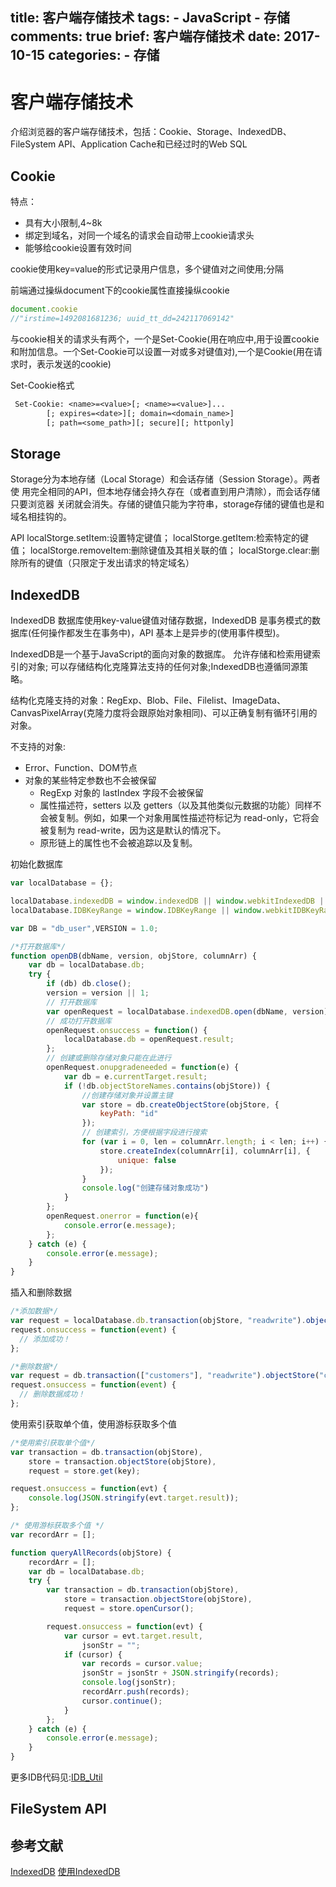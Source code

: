 title: 客户端存储技术
tags:
    - JavaScript
    - 存储
comments: true
brief: 客户端存储技术
date: 2017-10-15
categories:
    - 存储
---
# 客户端存储技术
介绍浏览器的客户端存储技术，包括：Cookie、Storage、IndexedDB、FileSystem API、Application Cache和已经过时的Web SQL

<!-- more -->

## Cookie
特点：
- 具有大小限制,4~8k
- 绑定到域名，对同一个域名的请求会自动带上cookie请求头
- 能够给cookie设置有效时间

cookie使用key=value的形式记录用户信息，多个键值对之间使用;分隔

前端通过操纵document下的cookie属性直接操纵cookie
```js
document.cookie
//"irstime=1492081681236; uuid_tt_dd=242117069142"
```

与cookie相关的请求头有两个，一个是Set-Cookie(用在响应中,用于设置cookie和附加信息。一个Set-Cookie可以设置一对或多对键值对),一个是Cookie(用在请求时，表示发送的cookie)

Set-Cookie格式
```txt
 Set-Cookie: <name>=<value>[; <name>=<value>]...
        [; expires=<date>][; domain=<domain_name>]
        [; path=<some_path>][; secure][; httponly]
```

## Storage
Storage分为本地存储（Local Storage）和会话存储（Session Storage）。两者使 用完全相同的API，但本地存储会持久存在（或者直到用户清除），而会话存储只要浏览器 关闭就会消失。存储的键值只能为字符串，storage存储的键值也是和域名相挂钩的。

API
localStorge.setItem:设置特定键值；
localStorge.getItem:检索特定的键值；
localStorge.removeItem:删除键值及其相关联的值；
localStorge.clear:删除所有的键值（只限定于发出请求的特定域名）

## IndexedDB
IndexedDB 数据库使用key-value键值对储存数据，IndexedDB 是事务模式的数据库(任何操作都发生在事务中)，API 基本上是异步的(使用事件模型)。

IndexedDB是一个基于JavaScript的面向对象的数据库。
允许存储和检索用键索引的对象; 可以存储结构化克隆算法支持的任何对象;IndexedDB也遵循同源策略。

结构化克隆支持的对象：RegExp、Blob、File、Filelist、ImageData、CanvasPixelArray(克隆力度将会跟原始对象相同)、可以正确复制有循环引用的对象。

不支持的对象:
- Error、Function、DOM节点
- 对象的某些特定参数也不会被保留
    + RegExp 对象的 lastIndex 字段不会被保留
    + 属性描述符，setters 以及 getters（以及其他类似元数据的功能）同样不会被复制。例如，如果一个对象用属性描述符标记为 read-only，它将会被复制为 read-write，因为这是默认的情况下。
    + 原形链上的属性也不会被追踪以及复制。

初始化数据库
```js
var localDatabase = {};

localDatabase.indexedDB = window.indexedDB || window.webkitIndexedDB || window.mozIndexedDB || window.msIndexedDB;
localDatabase.IDBKeyRange = window.IDBKeyRange || window.webkitIDBKeyRange;

var DB = "db_user",VERSION = 1.0;

/*打开数据库*/
function openDB(dbName, version, objStore, columnArr) {
    var db = localDatabase.db;
    try {
        if (db) db.close();
        version = version || 1;
        // 打开数据库
        var openRequest = localDatabase.indexedDB.open(dbName, version);
        // 成功打开数据库
        openRequest.onsuccess = function() {
            localDatabase.db = openRequest.result;
        };
        // 创建或删除存储对象只能在此进行
        openRequest.onupgradeneeded = function(e) {
            var db = e.currentTarget.result;
            if (!db.objectStoreNames.contains(objStore)) {
                //创建存储对象并设置主键
                var store = db.createObjectStore(objStore, {
                    keyPath: "id"
                });
                // 创建索引，方便根据字段进行搜索
                for (var i = 0, len = columnArr.length; i < len; i++) {
                    store.createIndex(columnArr[i], columnArr[i], {
                        unique: false
                    });
                }
                console.log("创建存储对象成功")
            }
        };
        openRequest.onerror = function(e){
            console.error(e.message);
        };
    } catch (e) {
        console.error(e.message);
    }
}
```

插入和删除数据
```js
/*添加数据*/
var request = localDatabase.db.transaction(objStore, "readwrite").objectStore(objStore).add(obj);
request.onsuccess = function(event) {
  // 添加成功！
};

/*删除数据*/
var request = db.transaction(["customers"], "readwrite").objectStore("customers").delete("444-44-4444");
request.onsuccess = function(event) {
  // 删除数据成功！
};
```

使用索引获取单个值，使用游标获取多个值
```js
/*使用索引获取单个值*/
var transaction = db.transaction(objStore),
    store = transaction.objectStore(objStore),
    request = store.get(key);

request.onsuccess = function(evt) {
    console.log(JSON.stringify(evt.target.result));
};

/* 使用游标获取多个值 */
var recordArr = [];

function queryAllRecords(objStore) {
    recordArr = [];
    var db = localDatabase.db;
    try {
        var transaction = db.transaction(objStore),
            store = transaction.objectStore(objStore),
            request = store.openCursor();

        request.onsuccess = function(evt) {
            var cursor = evt.target.result,
                jsonStr = "";
            if (cursor) {
                var records = cursor.value;
                jsonStr = jsonStr + JSON.stringify(records);
                console.log(jsonStr);
                recordArr.push(records);
                cursor.continue();
            }
        };
    } catch (e) {
        console.error(e.message);
    }
}
```

更多IDB代码见:[IDB_Util](https://gist.githubusercontent.com/YeomanYe/f526062c431ddb241a5d670aa461cd0b/raw/60836747c6eb25a4a230ef7347dacf2565902f8b/IDB_Util.js)

## FileSystem API

## 参考文献
[IndexedDB](https://developer.mozilla.org/zh-CN/docs/Web/API/IndexedDB_API)
[使用IndexedDB](https://developer.mozilla.org/zh-CN/docs/Web/API/IndexedDB_API/Using_IndexedDB#使用索引)

